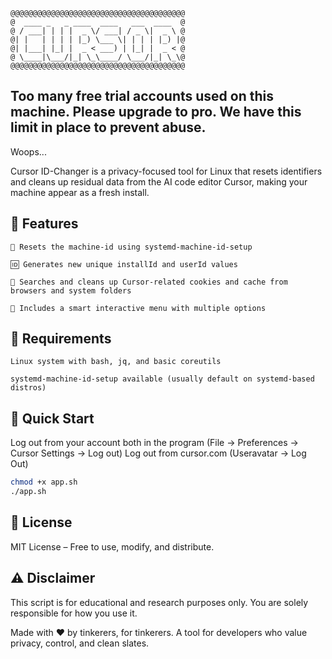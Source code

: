 ```text
@@@@@@@@@@@@@@@@@@@@@@@@@@@@@@@@@@@@@@@
@  ____ _   _ ____  ____   ___  ____  @
@ / ___| | | |  _ \/ ___| / _ \|  _ \ @
@| |   | | | | |_) \___ \| | | | |_) |@
@| |___| |_| |  _ < ___) | |_| |  _ < @
@ \____|\___/|_| \_\____/ \___/|_| \_\@
@@@@@@@@@@@@@@@@@@@@@@@@@@@@@@@@@@@@@@@
```


## Too many free trial accounts used on this machine. Please upgrade to pro. We have this limit in place to prevent abuse.
Woops...


Cursor ID-Changer is a privacy-focused tool for Linux that resets identifiers and cleans up residual data from the AI code editor Cursor, making your machine appear as a fresh install.

## 🔧 Features

    🔁 Resets the machine-id using systemd-machine-id-setup

    🆔 Generates new unique installId and userId values

    🧹 Searches and cleans up Cursor-related cookies and cache from browsers and system folders

    🧠 Includes a smart interactive menu with multiple options


 ## 🧪 Requirements

    Linux system with bash, jq, and basic coreutils

    systemd-machine-id-setup available (usually default on systemd-based distros)

## 🚀 Quick Start
Log out from your account both in the program (File -> Preferences -> Cursor Settings -> Log out)
Log out from cursor.com (Useravatar -> Log Out)



```bash
chmod +x app.sh
./app.sh
```



## 📄 License

MIT License – Free to use, modify, and distribute.

## ⚠️ Disclaimer

This script is for educational and research purposes only.
You are solely responsible for how you use it.

Made with ❤️ by tinkerers, for tinkerers.
A tool for developers who value privacy, control, and clean slates.
